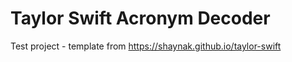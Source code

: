 # Taylor Swift Acronym Decoder

Test project - template from https://shaynak.github.io/taylor-swift
